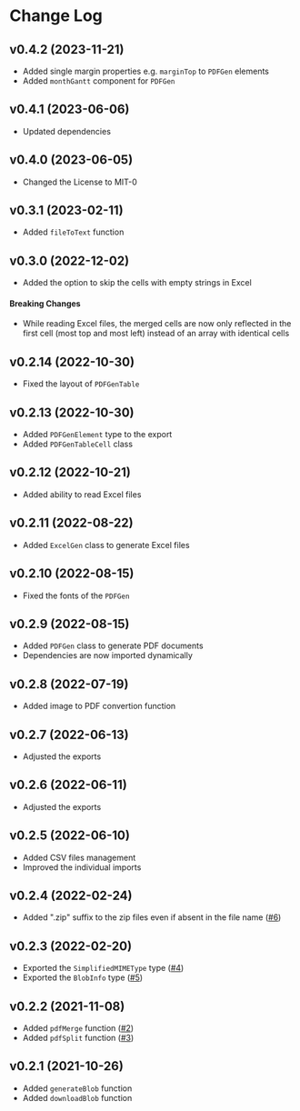 # Change Log

## v0.4.2 (2023-11-21)
- Added single margin properties e.g. `marginTop` to `PDFGen` elements
- Added `monthGantt` component for `PDFGen`

## v0.4.1 (2023-06-06)
- Updated dependencies

## v0.4.0 (2023-06-05)
- Changed the License to MIT-0

## v0.3.1 (2023-02-11)
- Added `fileToText` function

## v0.3.0 (2022-12-02)
- Added the option to skip the cells with empty strings in Excel

#### Breaking Changes
- While reading Excel files, the merged cells are now only reflected in the first cell (most top and most left) instead of an array with identical cells

## v0.2.14 (2022-10-30)
- Fixed the layout of `PDFGenTable`

## v0.2.13 (2022-10-30)
- Added `PDFGenElement` type to the export
- Added `PDFGenTableCell` class

## v0.2.12 (2022-10-21)
- Added ability to read Excel files

## v0.2.11 (2022-08-22)
- Added `ExcelGen` class to generate Excel files

## v0.2.10 (2022-08-15)
- Fixed the fonts of the `PDFGen`

## v0.2.9 (2022-08-15)
- Added `PDFGen` class to generate PDF documents
- Dependencies are now imported dynamically

## v0.2.8 (2022-07-19)
- Added image to PDF convertion function

## v0.2.7 (2022-06-13)
- Adjusted the exports

## v0.2.6 (2022-06-11)
- Adjusted the exports

## v0.2.5 (2022-06-10)
- Added CSV files management
- Improved the individual imports

## v0.2.4 (2022-02-24)
- Added ".zip" suffix to the zip files even if absent in the file name ([#6](https://github.com/Vieolo/file-management-js/issues/6))

## v0.2.3 (2022-02-20)
- Exported the `SimplifiedMIMEType` type ([#4](https://github.com/Vieolo/file-management-js/issues/4))
- Exported the `BlobInfo` type ([#5](https://github.com/Vieolo/file-management-js/issues/5))

## v0.2.2 (2021-11-08)
- Added `pdfMerge` function ([#2](https://github.com/Vieolo/file-management-js/issues/2))
- Added `pdfSplit` function ([#3](https://github.com/Vieolo/file-management-js/issues/3))

## v0.2.1 (2021-10-26)
- Added `generateBlob` function
- Added `downloadBlob` function
